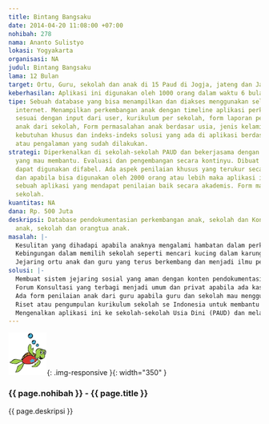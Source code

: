 ```yaml
---
title: Bintang Bangsaku
date: 2014-04-20 11:08:00 +07:00
nohibah: 278
nama: Ananto Sulistyo
lokasi: Yogyakarta
organisasi: NA
judul: Bintang Bangsaku
lama: 12 Bulan
target: Ortu, Guru, sekolah dan anak di 15 Paud di Jogja, jateng dan Jakarta.
keberhasilan: Aplikasi ini digunakan oleh 1000 orang dalam waktu 6 bulan.
tipe: Sebuah database yang bisa menampilkan dan diakses menggunakan selular maupun
  internet. Menampilkan perkembangan anak dengan timeline aplikasi perkembangan anak
  sesuai dengan input dari user, kurikulum per sekolah, form laporan perkembangan
  anak dari sekolah, Form permasalahan anak berdasar usia, jenis kelamin, bakat hingga
  kebutuhan khusus dan indeks-indeks solusi yang ada di aplikasi berdasarkan riset
  atau pengalaman yang sudah dilakukan.
strategi: Diperkenalkan di sekolah-sekolah PAUD dan bekerjasama dengan berbagai pihak
  yang mau membantu. Evaluasi dan pengembangan secara kontinyu. Dibuat aksesibel agar
  dapat digunakan difabel. Ada aspek penilaian khusus yang terukur secara akademis
  dan apabila bisa digunakan oleh 2000 orang atau lebih maka aplikasi ini menjadi
  sebuah aplikasi yang mendapat penilaian baik secara akademis. Form masukan kurikulum
  sekolah.
kuantitas: NA
dana: Rp. 500 Juta
deskripsi: Database pendokumentasian perkembangan anak, sekolah dan Konsultasi untuk
  anak, sekolah dan orangtua anak.
masalah: |-
  Kesulitan yang dihadapi apabila anaknya mengalami hambatan dalam perkembangannya misalnya ketika umur satu tahun, anak belum bisa berjalan atau berdiri, hal ini secara perkembangan anak dapat dijelaskan mengapa anak belum sampai pada capaian tertentu pada umurnya dan kemungkinan hal ini adalah normal sehingga anak tidak perlu diterapi atau dibawa ke dokter anak.
  Kebingungan dalam memilih sekolah seperti mencari kucing dalam karung karena belum adanya kejelasan tentang cara mengajar maupun kurikulum yang digunakan oleh sekolah terutama untuk anak berkebutuhan khusus ataupun yang memiliki kecenderungan kecerdasan tertentu.
  Jejaring ortu anak dan guru yang terus berkembang dan menjadi ilmu pengetahuan mendasar yang murah berdasar pengalaman membesarkan anak dirumah dengan berbagai kategori permasalahan, menjadi hal yang sulit ditemui. Sistem ini diharapkan pengetahuan yang empiris tentang bagaimana mengasuh dan membesarkan anak dapat mudah dipelajari dan bisa dipertanggungjawabkan.
solusi: |-
  Membuat sistem jejaring sosial yang aman dengan konten pendokumentasian anak yang dicocokan dengan kategori-kategori pencapaian perkembangan anak, dalam bentuk aplikasi seluler, yang juga bisa diakses menggunakan internet.
  Forum Konsultasi yang terbagi menjadi umum dan privat apabila ada kasus yang spesial dan belum terindeks dalam database dan jawabannya.
  Ada form penilaian anak dari guru apabila guru dan sekolah mau menggunakan aplikasi ini sehingga tercipta komunikasi yang terus menerus antara ortu dan guru, pada tingkat PAUD, dan pada kondisi spesial ketika digunakan di SD dan tingkat di atasnya.
  Riset atau pengumpulan kurikulum sekolah se Indonesia untuk membantu orang tua dan anak menemukan sekolah yang cocok untuknya.
  Mengenalkan aplikasi ini ke sekolah-sekolah Usia Dini (PAUD) dan melalui media seluler akan mempermudah akses pendokumentasian dan pencarian indeks masalah yang dicari.
---
```


![278](/static/img/hibahcms/278.png){: .img-responsive }{: width="350" }

### {{ page.nohibah }} - {{ page.title }}

{{ page.deskripsi }}

